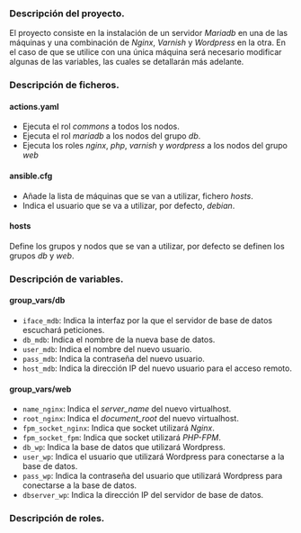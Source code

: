 ### Descripción del proyecto.
El proyecto consiste en la instalación de un servidor *Mariadb* en una de las máquinas y una combinación de *Nginx*, *Varnish* y *Wordpress* en la otra. En el caso de que se utilice con una única máquina será necesario modificar algunas de las variables, las cuales se detallarán más adelante.

### Descripción de ficheros.
#### actions.yaml
- Ejecuta el rol *commons* a todos los nodos.
- Ejecuta el rol *mariadb* a los nodos del grupo *db*.
- Ejecuta los roles *nginx*, *php*, *varnish* y *wordpress* a los nodos del grupo *web*

#### ansible.cfg
- Añade la lista de máquinas que se van a utilizar, fichero _hosts_.
- Indica el usuario que se va a utilizar, por defecto, *debian*.

#### hosts
Define los grupos y nodos que se van a utilizar, por defecto se definen los grupos *db* y *web*.

### Descripción de variables.
#### group_vars/db
- `iface_mdb`: Indica la interfaz por la que el servidor de base de datos escuchará peticiones.
- `db_mdb`: Indica el nombre de la nueva base de datos.
- `user_mdb`: Indica el nombre del nuevo usuario.
- `pass_mdb`: Indica la contraseña del nuevo usuario.
- `host_mdb`: Indica la dirección IP del nuevo usuario para el acceso remoto.

#### group_vars/web
- `name_nginx`: Indica el *server_name* del nuevo virtualhost.
- `root_nginx`: Indica el *document_root* del nuevo virtualhost.
- `fpm_socket_nginx`: Indica que socket utilizará *Nginx*.
- `fpm_socket_fpm`: Indica que socket utilizará *PHP-FPM*.
- `db_wp`: Indica la base de datos que utilizará Wordpress.
- `user_wp`: Indica el usuario que utilizará Wordpress para conectarse a la base de datos.
- `pass_wp`: Indica la contraseña del usuario que utilizará Wordpress para conectarse a la base de datos.
- `dbserver_wp`: Indica la dirección IP del servidor de base de datos.

### Descripción de roles.
